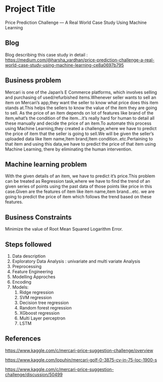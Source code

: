 
# Project Title

Price Prediction Challenge — A Real World Case Study Using Machine Learning
## Blog
Blog describing this case study in detail : https://medium.com/@harsha_vardhan/price-prediction-challenge-a-real-world-case-study-using-machine-learning-ce8a0697b795
## Business problem

Mercari is one of the Japan’s E Commerce platforms, which involves selling and purchasing of used/refurbished items.Whenever seller wants to sell an item on Mercari’s app,they want the seller to know what price does this item stands at.This helps the sellers to know the value of the item they are going to sell.
As the price of an item depends on lot of features like brand of the item,what’s the condition of the item…it’s really hard for human to detail all these manually and decide the price of an item.To automate this process using Machine Learning,they created a challenge,where we have to predict the price of item that the seller is going to sell.We will be given the seller’s uploaded data like Item name,Item brand,Item condition..etc.Pertaining to that item and using this data,we have to predict the price of that item using Machine Learning, there by eliminating the human intervention.
## Machine learning problem
With the given details of an item, we have to predict it’s price.This problem can be treated as Regression task,where we have to find the trend of an given series of points using the past data of those points like price in this case.Given are the features of item like item name,item brand…etc. we are going to predict the price of item which follows the trend based on these features.


 
## Business Constraints

Minimize the value of Root Mean Squared Logarithm Error.
## Steps followed

1. Data description
2. Exploratory Data Analysis : univariate and multi variate Analysis
3. Preprocessing
4. Feature Engineering
5. Modelling Approches
4. Encoding
5. Models:
    1. Ridge regression
    2. SVM regression
    3. Decision tree regression
    4. Random forest regression
    5. XGboost regression
    6. Multi Layer perceptron
    7. LSTM

## References

https://www.kaggle.com/c/mercari-price-suggestion-challenge/overview

https://www.kaggle.com/lopuhin/mercari-golf-0-3875-cv-in-75-loc-1900-s

https://www.kaggle.com/c/mercari-price-suggestion-challenge/discussion/50499